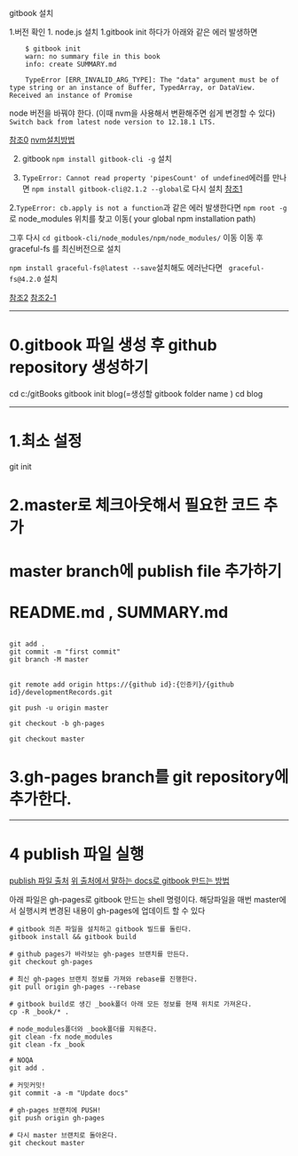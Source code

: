  
gitbook 설치

1.버전 확인
	1. node.js 설치 
		1.gitbook init 하다가 아래와 같은 에러 발생하면
			
```shell
	$ gitbook init
	warn: no summary file in this book
	info: create SUMMARY.md
	
	TypeError [ERR_INVALID_ARG_TYPE]: The "data" argument must be of type string or an instance of Buffer, TypedArray, or DataView. Received an instance of Promise

```
node 버전을 바꿔야 한다.	(이때 nvm을 사용해서 변환해주면 쉽게 변경할 수 있다)
`Switch back from latest node version to 12.18.1 LTS.`


[참조0](https://stackoom.com/en/question/4AD2n)
[nvm설치방법](https://ahn3330.tistory.com/45)


2. gitbook `npm install gitbook-cli -g` 설치

1. `TypeError: Cannot read property 'pipesCount' of undefined`에러를 만나면
`npm install gitbook-cli@2.1.2 --global`로 다시 설치
[참조1](https://github.com/GitbookIO/gitbook-cli/issues/113)

2.`TypeError: cb.apply is not a function`과 같은 에러 발생한다면
`npm root -g`로 node_modules 위치를 찾고 이동( your global npm installation path)

그후 다시 `cd gitbook-cli/node_modules/npm/node_modules/` 이동
이동 후 graceful-fs 를 최신버전으로 설치

`npm install graceful-fs@latest --save`설치해도 에러난다면 ` graceful-fs@4.2.0` 설치

[참조2](https://stackoverflow.com/questions/64211386/gitbook-cli-install-error-typeerror-cb-apply-is-not-a-function-inside-graceful)
[참조2-1](https://jojoldu.tistory.com/598)	

			
---

# 0.gitbook 파일 생성 후 github repository 생성하기

cd c:/gitBooks
gitbook init blog(=생성할 gitbook folder name )
cd blog

---

# 1.최소 설정
git init

# 2.master로 체크아웃해서 필요한 코드 추가
# master branch에 publish file 추가하기
# README.md , SUMMARY.md 

```shell

git add .
git commit -m "first commit"
git branch -M master


git remote add origin https://{github id}:{인증키}/{github id}/developmentRecords.git

git push -u origin master

git checkout -b gh-pages

git checkout master
```

# 3.gh-pages branch를 git repository에 추가한다.

---
# 4 publish 파일 실행 
[publish 파일 출처](https://beomi.github.io/2017/11/20/Deploy-Gitbook-to-Github-Pages/)
[위 출처에서 말하는 docs로 gitbook 만드는 방법](https://blog.psangwoo.com/coding/2018/01/31/gitbook-on-windows.html)

아래 파일은 gh-pages로 gitbook 만드는 shell 명령이다.
해당파일을 매번 master에서 실행시켜 변경된 내용이 gh-pages에 업데이트 할 수 있다

```shell
# gitbook 의존 파일을 설치하고 gitbook 빌드를 돌린다.
gitbook install && gitbook build

# github pages가 바라보는 gh-pages 브랜치를 만든다.
git checkout gh-pages

# 최신 gh-pages 브랜치 정보를 가져와 rebase를 진행한다.
git pull origin gh-pages --rebase

# gitbook build로 생긴 _book폴더 아래 모든 정보를 현재 위치로 가져온다.
cp -R _book/* .

# node_modules폴더와 _book폴더를 지워준다.
git clean -fx node_modules
git clean -fx _book

# NOQA
git add .

# 커밋커밋!
git commit -a -m "Update docs"

# gh-pages 브랜치에 PUSH!
git push origin gh-pages

# 다시 master 브랜치로 돌아온다.
git checkout master


```



